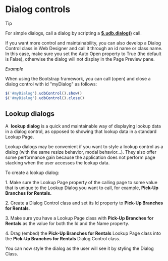 # Dialog controls

> [!TIP]
> For simple dialogs, call a dialog by scripting a [**$.udb.dialog()**](https://developer.usoft.com/documentation/100doc/index.html?us__dialog().htm) call.

If you want more control and maintainability, you can also develop a Dialog Control class in Web Designer and call it through an id name or class name. In this case, make sure you set the Auto Open property to True (the default is False), otherwise the dialog will not display in the Page Preview pane.

*Example*

When using the Bootstrap framework, you can call (open) and close a dialog control with id "myDialog" as follows:

```js
$('#myDialog').udbControl().show()
$('#myDialog').udbControl().close()

```

## Lookup dialogs

A  **lookup dialog** is a quick and maintainable way of displaying lookup data in a dialog control, as opposed to showing that lookup data in a standard Lookup Page.

Lookup dialogs may be convenient if you want to style a lookup control as a dialog (with the same resize behavior, modal behavior...). They also offer some performance gain because the application does not perform page stacking when the user accesses the lookup data.

To create a lookup dialog:

1. Make sure the Lookup Page property of the calling page to some value that is unique to the Lookup Dialog you want to call, for example, **Pick-Up Branches for Rentals.**

2. Create a Dialog Control class and set its Id property to **Pick-Up Branches for Rentals**.

3. Make sure you have a Lookup Page class with **Pick-Up Branches for Rentals** as the value for both the Id and the Name property.

4. Drag (embed) the **Pick-Up Branches for Rentals** Lookup Page class into the **Pick-Up Branches for Rentals** Dialog Control class.

You can now style the dialog as the user will see it by styling the Dialog Class.